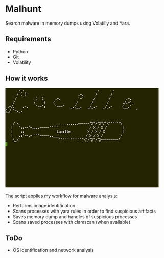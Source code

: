 # Malhunt

Search malware in memory dumps using Volatiliy and Yara.

## Requirements 

- Python
- Git
- Volatility

## How it works

![Malhunt demo](/img/malhunt.gif)

The script applies my workflow for malware analysis:

- Performs image identification
- Scans processes with yara rules in order to find suspicious artifacts
- Saves memory dump and handles of suspicious processes
- Scans saved processes with clamscan (when available)

## ToDo

- OS identification and network analysis
